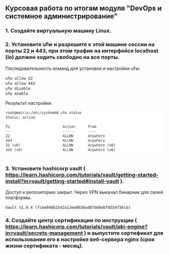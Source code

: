 ## Курсовая работа по итогам модуля "DevOps и системное администрирование"

### 1. Создайте виртуальную машину Linux.  

### 2. Установите ufw и разрешите к этой машине сессии на порты 22 и 443, при этом трафик на интерфейсе localhost (lo) должен ходить свободно на все порты.  

Последовательность команд для установки и настройки ufw:  

```apt install ufw  
ufw allow 22  
ufw allow 443  
ufw disable  
ufw enable
```  


Результат настройки:  

![ufw_status](ufw_status.png)  


### 3. Установите hashicorp vault ( https://learn.hashicorp.com/tutorials/vault/getting-started-install?in=vault/getting-started#install-vault ).  

Доступ к репозиторию закрыт. Через VPN выкачал бинарник для своей платформы. 
```vault -v
Vault v1.9.4 (fcbe948b2542a13ee8036ad07dd8ebf8554f56cb)
```

### 4. Cоздайте центр сертификации по инструкции ( https://learn.hashicorp.com/tutorials/vault/pki-engine?in=vault/secrets-management ) и выпустите сертификат для использования его в настройке веб-сервера nginx (срок жизни сертификата - месяц).  

